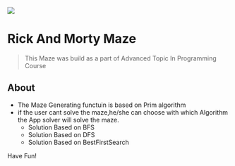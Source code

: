 <a><img src="https://i.pinimg.com/236x/c9/25/ab/c925ab654648ffab858396b25b4fa8c5.jpg"></a>

# Rick And Morty Maze

> This Maze was build as a part of Advanced Topic In Programming Course

## About

- The Maze Generating functuin is based on Prim algorithm
- if the user cant solve the maze,he/she can choose with which Algorithm the App solver will solve the maze.
    * Solution Based on BFS
    * Solution Based on DFS
    * Solution Based on BestFirstSearch
  
  
 Have Fun!
